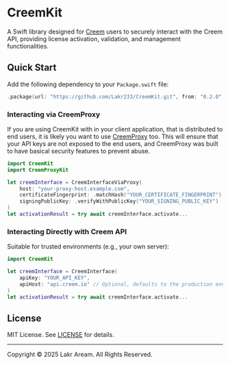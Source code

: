 # CreemKit

A Swift library designed for [Creem](https://creem.io) users to securely interact with the Creem API, providing license activation, validation, and management functionalities.

## Quick Start

Add the following dependency to your `Package.swift` file:

```swift
.package(url: "https://github.com/Lakr233/CreemKit.git", from: "0.2.0")
```

### Interacting via CreemProxy

If you are using CreemKit with in your client application, that is distributed to end users, it is likely you want to use [CreemProxy](https://github.com/Lakr233/CreemProxy) too. This will ensure that your API keys are not exposed to the end users, and CreemProxy was built to have basical security features to prevent abuse.

```swift
import CreemKit
import CreemProxyKit

let creemInterface = CreemInterfaceViaProxy(
    host: "your-proxy-host.example.com",
    certificateFingerprint: .matchHash("YOUR_CERTIFICATE_FINGERPRINT"),
    signingPublicKey: .verifyWithPublicKey("YOUR_SIGNING_PUBLIC_KEY")
)
let activationResult = try await creemInterface.activate...
```

### Interacting Directly with Creem API

Suitable for trusted environments (e.g., your own server):

```swift
import CreemKit

let creemInterface = CreemInterface(
    apiKey: "YOUR_API_KEY",
    apiHost: "api.creem.io" // Optional, defaults to the production environment
)
let activationResult = try await creemInterface.activate...
```

## License

MIT License. See [LICENSE](LICENSE) for details.

---

Copyright © 2025 Lakr Aream. All Rights Reserved.
